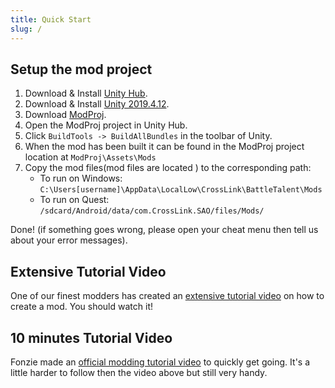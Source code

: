 ```yaml
---
title: Quick Start
slug: /
---
```


## Setup the mod project

1. Download & Install [Unity Hub](https://unity3d.com/get-unity/download).
2. Download & Install [Unity 2019.4.12](https://unity3d.com/unity/whats-new/2019.4.12).
3. Download [ModProj](https://github.com/fonzieyang/BTModToolkit/tree/master/ModProj).
4. Open the ModProj project in Unity Hub. 
5. Click `BuildTools -> BuildAllBundles` in the toolbar of Unity.
6. When the mod has been built it can be found in the ModProj project location at `ModProj\Assets\Mods`
7. Copy the mod files(mod files are located ) to the corresponding path:
   * To run on Windows: `C:\Users[username]\AppData\LocalLow\CrossLink\BattleTalent\Mods`
   * To run on Quest: `/sdcard/Android/data/com.CrossLink.SAO/files/Mods/`

Done! (if something goes wrong, please open your cheat menu then tell us about your error messages).

## Extensive Tutorial Video

One of our finest modders has created an [extensive tutorial video](https://youtu.be/5o_1-wd6MiI) on how to create a mod. You should watch it!

## 10 minutes Tutorial Video

Fonzie made an [official modding tutorial video](https://www.youtube.com/watch?v=IqPl5KRgZ8Y) to quickly get going. It's a little harder to follow then the video above but still very handy.
